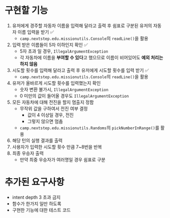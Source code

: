 # 구현할 기능
1. 유저에게 경주할 자동차 이름을 입력해 달라고 출력 후 쉼표로 구분된 유저의 자동자 이름 입력을 받기 ✅
   - `camp.nextstep.edu.missionutils.Console`의 `readLine()`을 활용
2. 입력 받은 이름들이 5자 이하인지 확인 ✅
   - 5자 초과 일 경우, `IllegalArgumentException`
   - 각 자동차에 이름을 **부여할 수 있다**고 했으므로 이름이 비어있어도 **예외 처리는 하지 않음**
3. 시도할 횟수를 입력해 달라고 출력 후 유저에게 시도할 횟수를 입력 받기 ✅
   - `camp.nextstep.edu.missionutils.Console`의 `readLine()`을 활용
4. 유저가 올바르게 시도할 횟수를 입력했는지 확인
   - 숫자 변환 불가시, `IllegalArgumentException`
   - 0 미만의 값이 들어올 경우도 `IllegalArgumentException`
5. 모든 자동차에 대해 전진을 할지 멈출지 정함
   - 무작위 값을 구하여서 전진 여부 결정
     - 값이 4 이상일 경우, 전진
     - 그렇지 않으면 멈춤
   - `camp.nextstep.edu.missionutils.Randoms`의 `pickNumberInRange()`를 활용
6. 해당 턴의 실행 결과를 출력
7. 사용자가 입력한 시도할 횟수 만큼 7~8번을 반복
8. 최종 우승자 출력
   - 만약 최중 우승자가 여러명일 경우 쉼표로 구분

# 추가된 요구사항
- intent depth 3 초과 금지
- 함수가 한가지 일만 하도록
- 구현한 기능에 대한 테스트 코드